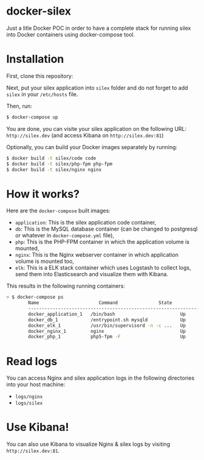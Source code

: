 docker-silex
==============

Just a litle Docker POC in order to have a complete stack for running silex into Docker containers using docker-compose tool.

# Installation

First, clone this repository:

Next, put your silex application into `silex` folder and do not forget to add `silex` in your `/etc/hosts` file.

Then, run:

```bash
$ docker-compose up
```

You are done, you can visite your silex application on the following URL: `http://silex.dev` (and access Kibana on `http://silex.dev:81`)

Optionally, you can build your Docker images separately by running:

```bash
$ docker build -t silex/code code
$ docker build -t silex/php-fpm php-fpm
$ docker build -t silex/nginx nginx
```

# How it works?

Here are the `docker-compose` built images:

* `application`: This is the silex application code container,
* `db`: This is the MySQL database container (can be changed to postgresql or whatever in `docker-compose.yml` file),
* `php`: This is the PHP-FPM container in which the application volume is mounted,
* `nginx`: This is the Nginx webserver container in which application volume is mounted too,
* `elk`: This is a ELK stack container which uses Logstash to collect logs, send them into Elasticsearch and visualize them with Kibana.

This results in the following running containers:

```bash
> $ docker-compose ps
        Name                      Command               State              Ports
        -------------------------------------------------------------------------------------------
        docker_application_1   /bin/bash                        Up
        docker_db_1            /entrypoint.sh mysqld            Up      0.0.0.0:3306->3306/tcp
        docker_elk_1           /usr/bin/supervisord -n -c ...   Up      0.0.0.0:81->80/tcp
        docker_nginx_1         nginx                            Up      443/tcp, 0.0.0.0:80->80/tcp
        docker_php_1           php5-fpm -F                      Up      9000/tcp
```

# Read logs

You can access Nginx and silex application logs in the following directories into your host machine:

* `logs/nginx`
* `logs/silex`

# Use Kibana!

You can also use Kibana to visualize Nginx & silex logs by visiting `http://silex.dev:81`.
